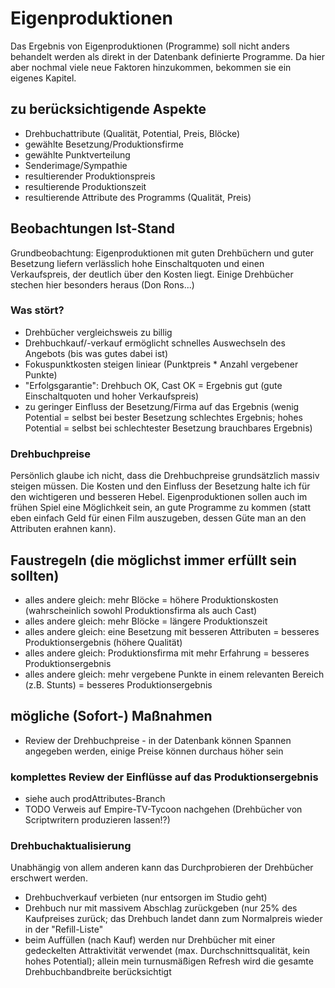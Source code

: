 # Eigenproduktionen

Das Ergebnis von Eigenproduktionen (Programme) soll nicht anders behandelt werden als direkt in der Datenbank definierte Programme.
Da hier aber nochmal viele neue Faktoren hinzukommen, bekommen sie ein eigenes Kapitel.

## zu berücksichtigende Aspekte

* Drehbuchattribute (Qualität, Potential, Preis, Blöcke)
* gewählte Besetzung/Produktionsfirme
* gewählte Punktverteilung
* Senderimage/Sympathie
* resultierender Produktionspreis
* resultierende Produktionszeit
* resultierende Attribute des Programms (Qualität, Preis)

## Beobachtungen Ist-Stand

Grundbeobachtung: Eigenproduktionen mit guten Drehbüchern und guter Besetzung liefern verlässlich hohe Einschaltquoten und einen Verkaufspreis, der deutlich über den Kosten liegt.
Einige Drehbücher stechen hier besonders heraus (Don Rons...)

### Was stört?

* Drehbücher vergleichsweis zu billig
* Drehbuchkauf/-verkauf ermöglicht schnelles Auswechseln des Angebots (bis was gutes dabei ist)
* Fokuspunktkosten steigen liniear (Punktpreis * Anzahl vergebener Punkte)
* "Erfolgsgarantie": Drehbuch OK, Cast OK = Ergebnis gut (gute Einschaltquoten und hoher Verkaufspreis)
* zu geringer Einfluss der Besetzung/Firma auf das Ergebnis (wenig Potential = selbst bei bester Besetzung schlechtes Ergebnis; hohes Potential = selbst bei schlechtester Besetzung brauchbares Ergebnis)

### Drehbuchpreise

Persönlich glaube ich nicht, dass die Drehbuchpreise grundsätzlich massiv steigen müssen.
Die Kosten und den Einfluss der Besetzung halte ich für den wichtigeren und besseren Hebel.
Eigenproduktionen sollen auch im frühen Spiel eine Möglichkeit sein, an gute Programme zu kommen (statt eben einfach Geld für einen Film auszugeben, dessen Güte man an den Attributen erahnen kann).


## Faustregeln (die möglichst immer erfüllt sein sollten)

* alles andere gleich: mehr Blöcke = höhere Produktionskosten (wahrscheinlich sowohl Produktionsfirma als auch Cast)
* alles andere gleich: mehr Blöcke = längere Produktionszeit
* alles andere gleich: eine Besetzung mit besseren Attributen = besseres Produktionsergebnis (höhere Qualität)
* alles andere gleich: Produktionsfirma mit mehr Erfahrung = besseres Produktionsergebnis
* alles andere gleich: mehr vergebene Punkte in einem relevanten Bereich (z.B. Stunts) = besseres Produktionsergebnis

## mögliche (Sofort-) Maßnahmen

* Review der Drehbuchpreise - in der Datenbank können Spannen angegeben werden, einige Preise können durchaus höher sein

### komplettes Review der Einflüsse auf das Produktionsergebnis

* siehe auch prodAttributes-Branch
* TODO Verweis auf Empire-TV-Tycoon nachgehen (Drehbücher von Scriptwritern produzieren lassen!?)

### Drehbuchaktualisierung

Unabhängig von allem anderen kann das Durchprobieren der Drehbücher erschwert werden.

* Drehbuchverkauf verbieten (nur entsorgen im Studio geht)
* Drehbuch nur mit massivem Abschlag zurückgeben (nur 25% des Kaufpreises zurück; das Drehbuch landet dann zum Normalpreis wieder in der "Refill-Liste"
* beim Auffüllen (nach Kauf) werden nur Drehbücher mit einer gedeckelten Attraktivität verwendet (max. Durchschnittsqualität, kein hohes Potential); allein mein turnusmäßigen Refresh wird die gesamte Drehbuchbandbreite berücksichtigt